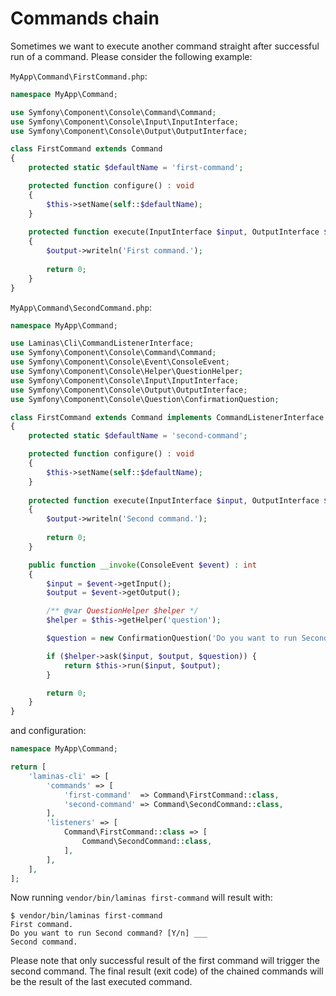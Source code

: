 # Commands chain

Sometimes we want to execute another command straight after successful run of a command.
Please consider the following example:

`MyApp\Command\FirstCommand.php`:

```php
namespace MyApp\Command;

use Symfony\Component\Console\Command\Command;
use Symfony\Component\Console\Input\InputInterface;
use Symfony\Component\Console\Output\OutputInterface;

class FirstCommand extends Command 
{
    protected static $defaultName = 'first-command';

    protected function configure() : void
    {
        $this->setName(self::$defaultName);
    }
    
    protected function execute(InputInterface $input, OutputInterface $output) : int
    {
        $output->writeln('First command.');
 
        return 0;
    }
}
``` 

`MyApp\Command\SecondCommand.php`:

```php
namespace MyApp\Command;

use Laminas\Cli\CommandListenerInterface;
use Symfony\Component\Console\Command\Command;
use Symfony\Component\Console\Event\ConsoleEvent;
use Symfony\Component\Console\Helper\QuestionHelper;
use Symfony\Component\Console\Input\InputInterface;
use Symfony\Component\Console\Output\OutputInterface;
use Symfony\Component\Console\Question\ConfirmationQuestion;

class FirstCommand extends Command implements CommandListenerInterface
{
    protected static $defaultName = 'second-command';

    protected function configure() : void
    {
        $this->setName(self::$defaultName);
    }
    
    protected function execute(InputInterface $input, OutputInterface $output) : int
    {
        $output->writeln('Second command.');
 
        return 0;
    }

    public function __invoke(ConsoleEvent $event) : int
    {
        $input = $event->getInput();
        $output = $event->getOutput();

        /** @var QuestionHelper $helper */
        $helper = $this->getHelper('question');

        $question = new ConfirmationQuestion('Do you want to run Second command? [Y/n] ');

        if ($helper->ask($input, $output, $question)) {
            return $this->run($input, $output);
        }

        return 0; 
    }
} 
```

and configuration:

```php
namespace MyApp\Command;

return [
    'laminas-cli' => [
        'commands' => [
            'first-command'  => Command\FirstCommand::class,
            'second-command' => Command\SecondCommand::class, 
        ],
        'listeners' => [
            Command\FirstCommand::class => [
                Command\SecondCommand::class,
            ],   
        ],
    ],
];
```

Now running `vendor/bin/laminas first-command` will result with:

```console
$ vendor/bin/laminas first-command
First command.
Do you want to run Second command? [Y/n] ___
Second command.
```

Please note that only successful result of the first command will trigger the second command.
The final result (exit code) of the chained commands will be the result of the last executed command.
